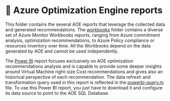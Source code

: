 # 📒 Azure Optimization Engine reports

This folder contains the several AOE reports that leverage the collected data and generated recommendations. The [workbooks](./workbooks/) folder contains a diverse set of Azure Monitor Workbooks reports, ranging from Azure commitment analysis, optimization recommendations, to Azure Policy compliance or resources inventory over time. All the Workbooks depend on the data generated by AOE and cannot be used independently.

The [Power BI](./AzureOptimizationEngine.pbix) report focuses exclusively on AOE optimization recommendations analysis and is capable to provide some deeper insights around Virtual Machine right-size Cost recommendations and gives also an historical perspective of each recommendation. The data refresh and transformation query used in this report is reflected in the [powerbi-query.m](./powerbi-query.m) file. To use this Power BI report, you just have to download it and configure its data source to point to the AOE SQL Database.